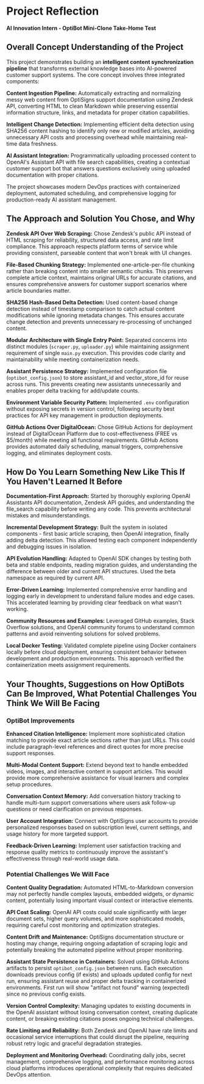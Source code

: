 # Project Reflection

**AI Innovation Intern - OptiBot Mini-Clone Take-Home Test**

## Overall Concept Understanding of the Project

This project demonstrates building an **intelligent content synchronization pipeline** that transforms external knowledge bases into AI-powered customer support systems. The core concept involves three integrated components:

**Content Ingestion Pipeline:** Automatically extracting and normalizing messy web content from OptiSigns support documentation using Zendesk API, converting HTML to clean Markdown while preserving essential information structure, links, and metadata for proper citation capabilities.

**Intelligent Change Detection:** Implementing efficient delta detection using SHA256 content hashing to identify only new or modified articles, avoiding unnecessary API costs and processing overhead while maintaining real-time data freshness.

**AI Assistant Integration:** Programmatically uploading processed content to OpenAI's Assistant API with file search capabilities, creating a contextual customer support bot that answers questions exclusively using uploaded documentation with proper citations.

The project showcases modern DevOps practices with containerized deployment, automated scheduling, and comprehensive logging for production-ready AI assistant management.

## The Approach and Solution You Chose, and Why

**Zendesk API Over Web Scraping:** Chose Zendesk's public API instead of HTML scraping for reliability, structured data access, and rate limit compliance. This approach respects platform terms of service while providing consistent, parseable content that won't break with UI changes.

**File-Based Chunking Strategy:** Implemented one-article-per-file chunking rather than breaking content into smaller semantic chunks. This preserves complete article context, maintains original URLs for accurate citations, and ensures comprehensive answers for customer support scenarios where article boundaries matter.

**SHA256 Hash-Based Delta Detection:** Used content-based change detection instead of timestamp comparison to catch actual content modifications while ignoring metadata changes. This ensures accurate change detection and prevents unnecessary re-processing of unchanged content.

**Modular Architecture with Single Entry Point:** Separated concerns into distinct modules (`scraper.py`, `uploader.py`) while maintaining assignment requirement of single `main.py` execution. This provides code clarity and maintainability while meeting containerization needs.

**Assistant Persistence Strategy:** Implemented configuration file (`optibot_config.json`) to store assistant_id and vector_store_id for reuse across runs. This prevents creating new assistants unnecessarily and enables proper delta tracking for add/update counts.

**Environment Variable Security Pattern:** Implemented `.env` configuration without exposing secrets in version control, following security best practices for API key management in production deployments.

**GitHub Actions Over DigitalOcean:** Chose GitHub Actions for deployment instead of DigitalOcean Platform due to cost-effectiveness (FREE vs $5/month) while meeting all functional requirements. GitHub Actions provides automated daily scheduling, manual triggers, comprehensive logging, and eliminates deployment costs.

## How Do You Learn Something New Like This If You Haven't Learned It Before

**Documentation-First Approach:** Started by thoroughly exploring OpenAI Assistants API documentation, Zendesk API guides, and understanding the file_search capability before writing any code. This prevents architectural mistakes and misunderstandings.

**Incremental Development Strategy:** Built the system in isolated components - first basic article scraping, then OpenAI integration, finally adding delta detection. This allowed testing each component independently and debugging issues in isolation.

**API Evolution Handling:** Adapted to OpenAI SDK changes by testing both beta and stable endpoints, reading migration guides, and understanding the difference between older and current API structures. Used the beta namespace as required by current API.

**Error-Driven Learning:** Implemented comprehensive error handling and logging early in development to understand failure modes and edge cases. This accelerated learning by providing clear feedback on what wasn't working.

**Community Resources and Examples:** Leveraged GitHub examples, Stack Overflow solutions, and OpenAI community forums to understand common patterns and avoid reinventing solutions for solved problems.

**Local Docker Testing:** Validated complete pipeline using Docker containers locally before cloud deployment, ensuring consistent behavior between development and production environments. This approach verified the containerization meets assignment requirements.

## Your Thoughts, Suggestions on How OptiBots Can Be Improved, What Potential Challenges You Think We Will Be Facing

### OptiBot Improvements

**Enhanced Citation Intelligence:** Implement more sophisticated citation matching to provide exact article sections rather than just URLs. This could include paragraph-level references and direct quotes for more precise support responses.

**Multi-Modal Content Support:** Extend beyond text to handle embedded videos, images, and interactive content in support articles. This would provide more comprehensive assistance for visual learners and complex setup procedures.

**Conversation Context Memory:** Add conversation history tracking to handle multi-turn support conversations where users ask follow-up questions or need clarification on previous responses.

**User Account Integration:** Connect with OptiSigns user accounts to provide personalized responses based on subscription level, current settings, and usage history for more targeted support.

**Feedback-Driven Learning:** Implement user satisfaction tracking and response quality metrics to continuously improve the assistant's effectiveness through real-world usage data.

### Potential Challenges We Will Face

**Content Quality Degradation:** Automated HTML-to-Markdown conversion may not perfectly handle complex layouts, embedded widgets, or dynamic content, potentially losing important visual context or interactive elements.

**API Cost Scaling:** OpenAI API costs could scale significantly with larger document sets, higher query volumes, and more sophisticated models, requiring careful cost monitoring and optimization strategies.

**Content Drift and Maintenance:** OptiSigns documentation structure or hosting may change, requiring ongoing adaptation of scraping logic and potentially breaking the automated pipeline without proper monitoring.

**Assistant State Persistence in Containers:** Solved using GitHub Actions artifacts to persist `optibot_config.json` between runs. Each execution downloads previous config (if exists) and uploads updated config for next run, ensuring assistant reuse and proper delta tracking in containerized environments. First run will show "artifact not found" warning (expected) since no previous config exists.

**Version Control Complexity:** Managing updates to existing documents in the OpenAI assistant without losing conversation context, creating duplicate content, or breaking existing citations poses ongoing technical challenges.

**Rate Limiting and Reliability:** Both Zendesk and OpenAI have rate limits and occasional service interruptions that could disrupt the pipeline, requiring robust retry logic and graceful degradation strategies.

**Deployment and Monitoring Overhead:** Coordinating daily jobs, secret management, comprehensive logging, and performance monitoring across cloud platforms introduces operational complexity that requires dedicated DevOps attention.
